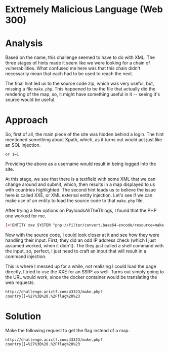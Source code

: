 # Extremely Malicious Language (Web 300)

# Analysis
Based on the name, this challenge seemed to have to do with XML. The three stages of hints made it seem like we were looking for a chain of vulnerabilities. What confused me here was that this chain didn't necessarily mean that each had to be used to reach the next.

The final hint led us to the source code zip, which was very useful, but, missing a file `make.php`. This happened to be the file that actually did the rendering of the map, so, it might have something useful in it -- seeing it's source would be useful.

# Approach
So, first of all, the main piece of the site was hidden behind a login. The hint mentioned something about Xpath, which, as it turns out would act just like an SQL injection.
```
or 1=1
```
Providing the above as a username would result in being logged into the site.

At this stage, we see that there is a textfield with some XML that we can change around and submit, which, then results in a map displayed to us with countries highlighted. The second hint leads us to believe the issue here is called XXE, or XML external entity injection. Let's see if we can make use of an entity to load the source code to that `make.php` file.

After trying a few options on PayloadsAllTheThings, I found that the PHP one worked for me.
```xml
[<!ENTITY xxe SYSTEM "php://filter/convert.base64-encode/resource=make.php"> ]
```

Now with the source code, I could look closer at it and see how they were handling their input. First, they did an odd IP address check (which I just assumed worked, when it didn't). The they just called a shell command with the input, so, perfect, I just need to craft an input that will result in a command injection.

This is where I messed up for a while, not realizing I could load the page directly, I tried to use the XXE for an SSRF as well. Turns out simply going to the URL would work, since the docker container would be translating the web requests.

```
http://challenge.acictf.com:43323/make.php?country[]=%27%3B%20.%2Fflag%20%23
```

# Solution
Make the following request to get the flag instead of a map.
```
http://challenge.acictf.com:43323/make.php?country[]=%27%3B%20.%2Fflag%20%23
```
